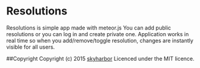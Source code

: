 # Resolutions
Resolutions is simple app made with meteor.js
You can add public resolutions or you can log in and create private one. Application works in real time
so when you add/remove/toggle resolution, changes are instantly visible for all users.

##Copyright
Copyright (c) 2015 [skyharbor](https://github.com/skyharbor)
Licenced under the MIT licence.
